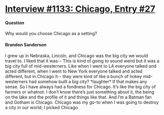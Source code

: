 # [Interview #1133: Chicago, Entry #27](https://www.theoryland.com/intvmain.php?i=1133#27)

#### Question

Why would you choose Chicago as a setting?

#### Brandon Sanderson

I grew up in Nebraska, Lincoln, and Chicago was the big city we would travel to. I liked that it was-- This is kind of going to sound weird but it was a big city full of mid-westerners. Like when I went to LA everyone talked and acted different, when I went to New York everyone talked and acted different, but in Chicago it-- they were kind of like a bunch of hokey mid-westerners had somehow built a big city? \*laughter\* If that makes any sense. So I have always had a fondness for Chicago. It’s like the big city of farmers or whatnot. I don’t know there’s just something about it, the being on the lake and the profile of it and things like that. And I’m a Batman fan and Gotham is Chicago. Chicago was my go-to when I was going to destroy a city in our world; I picked Chicago.

